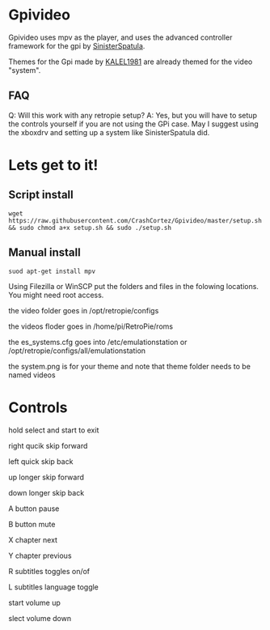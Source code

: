# Gpivideo
Gpivideo uses mpv as the player, and uses the advanced controller framework for the gpi by [SinisterSpatula](https://github.com/SinisterSpatula/Gpi2). 

Themes for the Gpi made by [KALEL1981](https://github.com/KALEL1981) are already themed for the video "system".

FAQ 
-------
Q: Will this work with any retropie setup?
A: Yes, but you will have to setup the controls yourself if you are not using the GPi case. May I suggest using the xboxdrv and setting up a system like SinisterSpatula did.

# Lets get to it!

Script install
--------
```
wget https://raw.githubusercontent.com/CrashCortez/Gpivideo/master/setup.sh && sudo chmod a+x setup.sh && sudo ./setup.sh
```

Manual install
-------
```
suod apt-get install mpv
```

Using Filezilla or WinSCP put the folders and files in the folowing locations. You might need root access.

the video folder goes in /opt/retropie/configs

the videos floder goes in /home/pi/RetroPie/roms

the es_systems.cfg goes into /etc/emulationstation or /opt/retropie/configs/all/emulationstation

the system.png is for your theme and note that theme folder needs to be named videos

# Controls
hold select and start to exit 

right qucik skip forward

left quick skip back

up longer skip forward

down longer skip back 

A button pause

B button mute

X chapter next

Y chapter previous

R subtitles toggles on/of

L subtitles language toggle

start volume up

slect volume down
